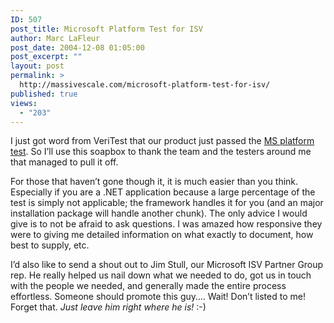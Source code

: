 ```yaml
---
ID: 507
post_title: Microsoft Platform Test for ISV
author: Marc LaFleur
post_date: 2004-12-08 01:05:00
post_excerpt: ""
layout: post
permalink: >
  http://massivescale.com/microsoft-platform-test-for-isv/
published: true
views:
  - "203"
---
```

<div class="Section1"> <p>I just got word from VeriTest that our product just passed the <a href="http://www.veritest.com/certification/ms/platformtest.asp" target="_blank">MS platform test</a>. So I&rsquo;ll use this soapbox to thank the team and the testers around me that managed to pull it off.</p> <p>For those that haven&rsquo;t gone though it, it is much easier than you think. Especially if you are a .NET application because a large percentage of the test is simply not applicable; the framework handles it for you (and an major installation package will handle another chunk). The only advice I would give is to not be afraid to ask questions. I was amazed how responsive they were to giving me detailed information on what exactly to document, how best to supply, etc.</p> <p>I&rsquo;d also like to send a shout out to Jim Stull, our Microsoft ISV Partner Group rep. He really helped us nail down what we needed to do, got us in touch with the people we needed, and generally made the entire process effortless. Someone should promote this guy&hellip;. Wait! Don&rsquo;t listed to me! Forget that. <i><span style='font-style:italic'>Just leave him right where he is!</span></i> :-)</p></div>